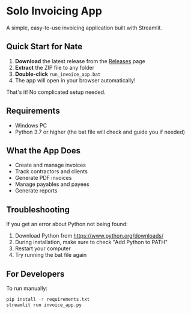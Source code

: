 # Solo Invoicing App

A simple, easy-to-use invoicing application built with Streamlit.

## Quick Start for Nate

1. **Download** the latest release from the [Releases](https://github.com/BrianKWelch/Invoives/releases) page
2. **Extract** the ZIP file to any folder
3. **Double-click** `run_invoice_app.bat`
4. The app will open in your browser automatically!

That's it! No complicated setup needed.

## Requirements

- Windows PC
- Python 3.7 or higher (the bat file will check and guide you if needed)

## What the App Does

- Create and manage invoices
- Track contractors and clients
- Generate PDF invoices
- Manage payables and payees
- Generate reports

## Troubleshooting

If you get an error about Python not being found:
1. Download Python from https://www.python.org/downloads/
2. During installation, make sure to check "Add Python to PATH"
3. Restart your computer
4. Try running the bat file again

## For Developers

To run manually:
```bash
pip install -r requirements.txt
streamlit run invoice_app.py
```

